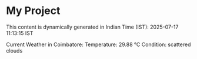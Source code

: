 # My Project

This content is dynamically generated in Indian Time (IST): 2025-07-17 11:13:15 IST


Current Weather in Coimbatore:
Temperature: 29.88 °C
Condition: scattered clouds
